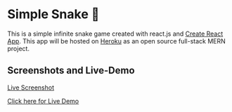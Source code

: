 # Simple Snake 🐍

This is a simple infinite snake game created with react.js and [Create React App](https://github.com/facebook/create-react-app). This app will be hosted on [Heroku](https;//heroku.com) as an open source full-stack MERN project.

## Screenshots and Live-Demo

[Live Screenshot](https://imgur.com/a/xgn9S7i)

[Click here for Live Demo](https://infallible-banach-4ccd3f.netlify.app/)